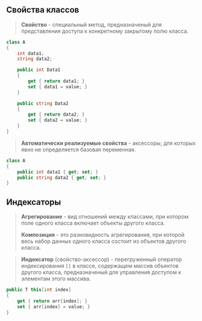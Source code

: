## Cвойства классов

> **Свойство** - специальный метод, предназначеный для представления доступа к конкретному закрытому полю класса.

```csharp
class A
{
	int data1;
    string data2;

	public int Data1
	{
		get { return data1; }
		set { data1 = value; }
	}

	public string Data2
	{
		get { return data2; }
		set { data2 = value; }
	}
}
```

> **Автоматически реализуемые свойства** - аксессоры, для которых явно не определяется базовая переменная.

```csharp
class A
{
	public int data1 { get; set; }
	public string data2 { get; set; }
}
```

## Индексаторы

> **Агрегирование** - вид отношений между классами, при котором поле одного класса включает объекты другого класса.
> 
> **Композиция** - это разновидность агрегирования, при которой весь набор данных одного класса состоит из объектов другого класса.


> **Индексатор** (свойство-аксессор) - перегруженный оператор индексирования ```[]``` в классе, содержащем массив объектов другого класса, предназначеный для управления доступом к элементам этого массива.

```csharp
public T this[int index]
{
	get { return arr[index]; }
    set { arr[index] = value; }
}
```